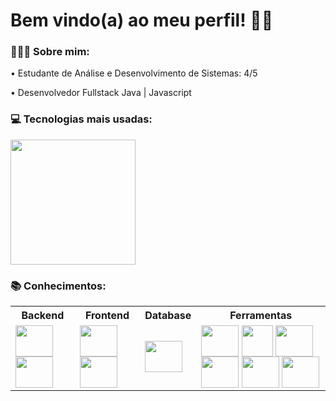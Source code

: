 <h1> Bem vindo(a) ao meu perfil! 👋🏽 </h1>

<h3> 👨🏽‍💻 Sobre mim: </h3>
  • Estudante de Análise e Desenvolvimento de Sistemas: 4/5 <br>
  
  • Desenvolvedor Fullstack Java | Javascript <br>

<h3> 💻 Tecnologias mais usadas: </h3>
  <img height="200em" src="https://github-readme-stats.vercel.app/api/top-langs/?username=JoaoLeo&layout=compact&langs_count=6&theme=tokyonight"/>
  <div style="display: inline_block">
  
  <h3> 📚 Conhecimentos: </h3>
<table>
  <tr>
    <th>Backend</th>
    <th>Frontend</th>
    <th>Database</th>
    <th>Ferramentas</th>
  </tr>
  <tr>
    <td>
      <img align="center" height="50" width="60"  src="https://skillicons.dev/icons?i=java">
      <img align="center" height="50" width="60" src="https://skillicons.dev/icons?i=spring">
    </td>
    <td>
      <img align="center" height="50" width="60"  src="https://skillicons.dev/icons?i=js">
      <img align="center" height="50" width="60"  src="https://skillicons.dev/icons?i=react">
    </td>
    <td>
      <img align="center" height="50" width="60"  src="https://skillicons.dev/icons?i=mysql">        
    </td>
    <td>
      <img align="center" height="50" width="60" src="https://skillicons.dev/icons?i=idea">
      <img align="center" height="50" width="50" src="https://skillicons.dev/icons?i=vscode">
      <img align="center" height="50" width="60" src="https://skillicons.dev/icons?i=git">
      <img align="center" height="50" width="60" src="https://skillicons.dev/icons?i=postman">  
      <img align="center" height="50" width="60" src="https://skillicons.dev/icons?i=linux">   
      <img align="center" height="50" width="60" src="https://cdn.jsdelivr.net/gh/devicons/devicon/icons/ubuntu/ubuntu-plain.svg">  
    </td>
  </tr>
</table>
